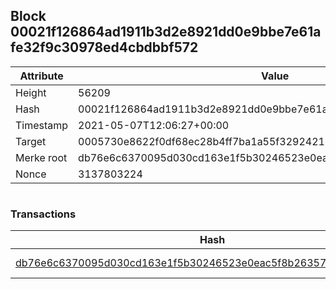 ## Block 00021f126864ad1911b3d2e8921dd0e9bbe7e61afe32f9c30978ed4cbdbbf572

Attribute | Value
--- | ---
Height | 56209
Hash | 00021f126864ad1911b3d2e8921dd0e9bbe7e61afe32f9c30978ed4cbdbbf572
Timestamp | 2021-05-07T12:06:27+00:00
Target | 0005730e8622f0df68ec28b4ff7ba1a55f32924210011fd7bf11b91482ad778c
Merke root | db76e6c6370095d030cd163e1f5b30246523e0eac5f8b26357e49f3aca7eda61
Nonce | 3137803224

```

```

### Transactions

Hash | Amount
--- | ---
[db76e6c6370095d030cd163e1f5b30246523e0eac5f8b26357e49f3aca7eda61](db76e6c6370095d030cd163e1f5b30246523e0eac5f8b26357e49f3aca7eda61.md) | 10.00000000 SKEPTI 

